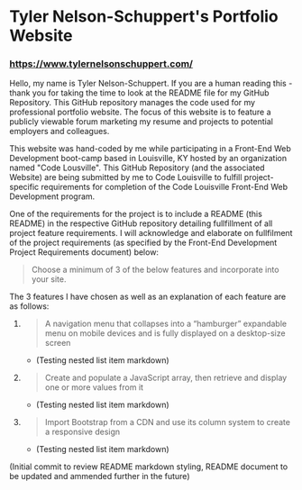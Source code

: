 # Tyler Nelson-Schuppert's Portfolio Website
### https://www.tylernelsonschuppert.com/

Hello, my name is Tyler Nelson-Schuppert.  If you are a human reading this - thank you for taking the time to look at the README file for my GitHub Repository.  This GitHub repository manages the code used for my professional portfolio website.  The focus of this website is to feature a publicly viewable forum marketing my resume and projects to potential employers and colleagues.

This website was hand-coded by me while participating in a Front-End Web Development boot-camp based in Louisville, KY hosted by an organization named "Code Lousville".  This GitHub Repository (and the associated Website) are being submitted by me to Code Louisville to fulfill project-specific requirements for completion of the Code Louisville Front-End Web Development program.

One of the requirements for the project is to include a README (this README) in the respective GitHub repository detailing fullfillment of all project feature requirements.  I will acknowledge and elaborate on fullfilment of the project requirements (as specified by the Front-End Development Project Requirements document) below:

>Choose a minimum of 3 of the below features and incorporate into your site.

The 3 features I have chosen as well as an explanation of each feature are as follows:

1. > A navigation menu that collapses into a “hamburger” expandable menu on mobile devices and is fully displayed on a desktop-size screen
    - (Testing nested list item markdown)

2. > Create and populate a JavaScript array, then retrieve and display one or more values from it
    - (Testing nested list item markdown)

3. > Import Bootstrap from a CDN and use its column system to create a responsive design
    - (Testing nested list item markdown)

(Initial commit to review README markdown styling, README document to be updated and ammended further in the future)
